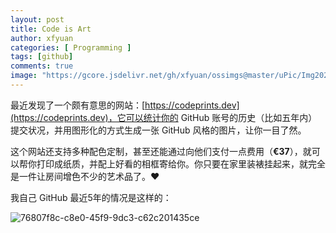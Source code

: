 ```yaml
---
layout: post
title: Code is Art
author: xfyuan
categories: [ Programming ]
tags: [github]
comments: true
image: "https://gcore.jsdelivr.net/gh/xfyuan/ossimgs@master/uPic/Img20220402-234938.jpg"
---
```


最近发现了一个颇有意思的网站：[https://codeprints.dev](https://codeprints.dev)，它可以统计你的 GitHub 账号的历史（比如五年内）提交状况，并用图形化的方式生成一张 GitHub 风格的图片，让你一目了然。

这个网站还支持多种配色定制，甚至还能通过向他们支付一点费用（**€37**），就可以帮你打印成纸质，并配上好看的相框寄给你。你只要在家里装裱挂起来，就完全是一件让房间增色不少的艺术品了。❤️

我自己 GitHub 最近5年的情况是这样的：

![76807f8c-c8e0-45f9-9dc3-c62c201435ce](https://cdn.jsdelivr.net/gh/xfyuan/ossimgs@master/uPic/76807f8c-c8e0-45f9-9dc3-c62c201435ce.jpeg)
